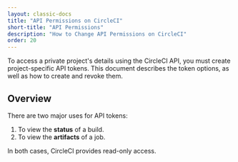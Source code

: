 ```yaml
---
layout: classic-docs
title: "API Permissions on CircleCI"
short-title: "API Permissions"
description: "How to Change API Permissions on CircleCI"
order: 20
---
```


To access a private project's details
using the CircleCI API,
you must create project-specific API tokens.
This document describes the token options,
as well as how to create and revoke them.

## Overview

There are two major uses
for API tokens:

1. To view the **status** of a build.
2. To view the **artifacts** of a job.

In both cases, CircleCI provides read-only access.
